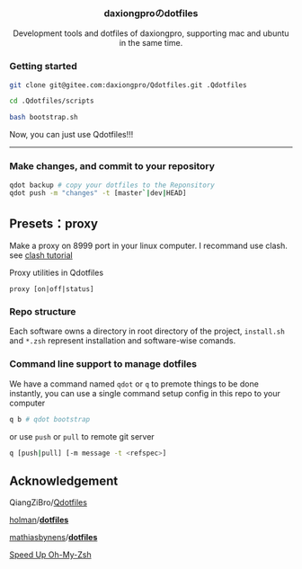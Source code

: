 <p align="center">
  <h3 align="center">daxiongproのdotfiles</h3>
  <p align="center">
   Development tools and dotfiles of daxiongpro, supporting mac and ubuntu in the same time.
  </br>
    <!-- a href="README_zh.md">ZH</a>|<a href="README.md">EN</a -->
  </p>
</p>

### Getting started

```bash
git clone git@gitee.com:daxiongpro/Qdotfiles.git .Qdotfiles

cd .Qdotfiles/scripts

bash bootstrap.sh
```

Now, you can just use Qdotfiles!!!

---

### Make changes, and commit to your repository

```bash
qdot backup # copy your dotfiles to the Reponsitory
qdot push -m "changes" -t [master`|dev|HEAD]
```

## Presets：proxy

Make a proxy on 8999 port in your linux computer. I recommand use clash. see [clash tutorial](docs/clash.md)

Proxy utilities in Qdotfiles

`proxy [on|off|status]`

### Repo structure

Each software owns a directory in root directory of the project, `install.sh` and `*.zsh` represent installation and software-wise comands.

### Command line support to manage dotfiles

We have a command named `qdot` or `q` to premote things to be done instantly, you can use a single command setup config in this repo to your computer

```bash
q b # qdot bootstrap
```

or use  `push`  or  `pull`  to remote git server

```bash
q [push|pull] [-m message -t <refspec>]
```

## Acknowledgement

QiangZiBro/[Qdotfiles](https://github.com/QiangZiBro/Qdotfiles)

[holman](https://github.com/holman)/**[dotfiles](https://github.com/holman/dotfiles)**

[mathiasbynens](https://github.com/mathiasbynens)/**[dotfiles](https://github.com/mathiasbynens/dotfiles)**

[Speed Up Oh-My-Zsh](https://bennycwong.github.io/post/speeding-up-oh-my-zsh/)
